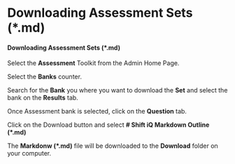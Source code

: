 # Downloading Assessment Sets (*.md)

#### Downloading Assessment Sets (*.md)

Select the **Assessment** Toolkit from the Admin Home Page.

Select the **Banks** counter.

Search for the **Bank** you where you want to download the **Set** and select the bank on the **Results** tab.

Once Assessment bank is selected, click on the **Question** tab. 

Click on the Download button and select **# Shift iQ Markdown Outline (*.md)** 

The **Markdonw  (*.md)** file will be downloaded to the **Download** folder on your computer.
<br>
